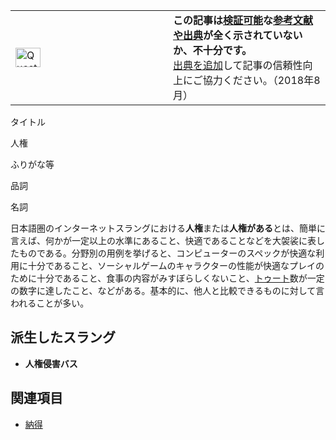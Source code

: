 <div>

<table role="presentation">
<colgroup>
<col style="width: 50%" />
<col style="width: 50%" />
</colgroup>
<tbody>
<tr class="odd">
<td><div>
<img src="/images/thumb/6/64/Question_book-4.svg/40px-Question_book-4.svg.png" srcset="/images/thumb/6/64/Question_book-4.svg/60px-Question_book-4.svg.png 1.5x, /images/thumb/6/64/Question_book-4.svg/80px-Question_book-4.svg.png 2x" width="40" height="31" alt="Question book-4.svg" />
</div></td>
<td><div>
<strong>この記事は<a href="https://ja.wikipedia.org/wiki/%E6%A4%9C%E8%A8%BC%E5%8F%AF%E8%83%BD%E6%80%A7" title="wikipedia:検証可能性">検証可能</a>な<a href="https://ja.wikipedia.org/wiki/%E4%BF%A1%E9%A0%BC%E3%81%A7%E3%81%8D%E3%82%8B%E6%83%85%E5%A0%B1%E6%BA%90" title="wikipedia:信頼できる情報源">参考文献や出典</a>が全く示されていないか、不十分です。</strong><br />
<a href="https://ja.wikipedia.org/wiki/%E5%87%BA%E5%85%B8%E3%82%92%E6%98%8E%E8%A8%98%E3%81%99%E3%82%8B" title="wikipedia:出典を明記する">出典を追加</a>して記事の信頼性向上にご協力ください。<span class="small">（2018年8月）</span>
</div></td>
</tr>
</tbody>
</table>

タイトル

</div>

人権

ふりがな等

品詞

名詞

  
日本語圏のインターネットスラングにおける**人権**または**人権がある**とは、簡単に言えば、何かが一定以上の水準にあること、快適であることなどを大袈裟に表したものである。分野別の用例を挙げると、コンピューターのスペックが快適な利用に十分であること、ソーシャルゲームのキャラクターの性能が快適なプレイのために十分であること、食事の内容がみすぼらしくないこと、[トゥート](/%E3%83%88%E3%82%A5%E3%83%BC%E3%83%88 "トゥート")数が一定の数字に達したこと、などがある。基本的に、他人と比較できるものに対して言われることが多い。

## 派生したスラング

-   **人権侵害バス**

## 関連項目

-   [納得](/%E7%B4%8D%E5%BE%97 "納得")
